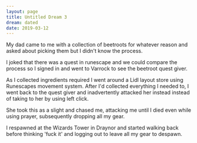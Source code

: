 ```yaml
---
layout: page
title: Untitled Dream 3
dream: dated
date: 2019-03-12
---
```


My dad came to me with a collection of beetroots for whatever reason and asked about picking them but I didn't know the process.

I joked that there was a quest in runescape and we could compare the process so I signed in and went to Varrock to see the beetroot quest giver.

As I collected ingredients required I went around a Lidl layout store using Runescapes movement system.
After I'd collected everything I needed to, I went back to the quest giver and inadvertently attacked her instead instead of taking to her by using left click.

She took this as a slight and chased me, attacking me until I died even while using prayer, subsequently dropping all my gear.

I respawned at the Wizards Tower in Draynor and started walking back before thinking 'fuck it' and logging out to leave all my gear to despawn.